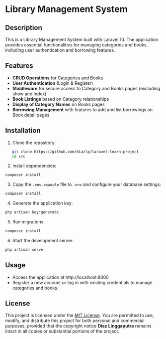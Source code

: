 # Library Management System

## Description

This is a Library Management System built with Laravel 10. The application provides essential functionalities for managing categories and books, including user authentication and borrowing features.

## Features

- **CRUD Operations** for Categories and Books
- **User Authentication** (Login & Register)
- **Middleware** for secure access to Category and Books pages (excluding show and index)
- **Book Listings** based on Category relationships
- **Display of Category Names** on Books pages
- **Borrowing Management** with features to add and list borrowings on Book detail pages

## Installation

1. Clone the repository:
```bash
   git clone https://github.com/diazlp/laravel-learn-project
   cd src
``` 

2. Install dependencies:
```bash
composer install
```

3. Copy the `.env.example` file to `.env` and configure your database settings:
```bash
composer install
```

4. Generate the application key:
```bash
php artisan key:generate
```

5. Run migrations:
```bash
composer install
```

6. Start the development server:
```bash
php artisan serve
```

## Usage
- Access the application at http://localhost:8000
- Register a new account or log in with existing credentials to manage categories and books.

## License

This project is licensed under the [MIT License](https://github.com/diazlp/laravel-learn-project?tab=MIT-1-ov-file). You are permitted to use, modify, and distribute this project for both personal and commercial purposes, provided that the copyright notice **Diaz Linggaputra** remains intact in all copies or substantial portions of the project.